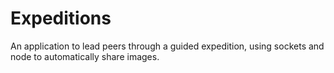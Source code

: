 # Expeditions
An application to lead peers through a guided expedition, using sockets and node to automatically share images.
